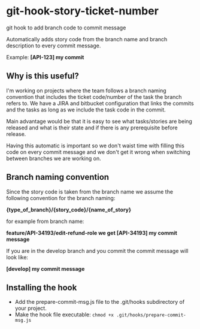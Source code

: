 # git-hook-story-ticket-number
git hook to add branch code to commit message

Automatically adds story code from the branch name and branch description to every commit message.

Example: **[API-123] my commit**

## Why is this useful?
I'm working on projects where the team follows a branch naming convention that includes the ticket code/number of the task the branch refers to. We have a JIRA and bitbucket configuration that links the commits and the tasks as long as we include the task code in the commit.

Main advantage would be that it is easy to see what tasks/stories are being released and what is their state and if there is any prerequisite before release.

Having this automatic is important so we don't waist time with filling this code on every commit message and we don't get it wrong when switching between branches we are working on.

## Branch naming convention
Since the story code is taken from the branch name we assume the following convention for the branch naming:

**{type_of_branch}/{story_code}/{name_of_story}**

for example from branch name:

**feature/API-34193/edit-refund-role we get [API-34193] my commit message**

If you are in the develop branch and you commit the commit message will look like:

**[develop] my commit message**

## Installing the hook
- Add the prepare-commit-msg.js file to the .git/hooks subdirectory of your project.
- Make the hook file executable: ```chmod +x .git/hooks/prepare-commit-msg.js```
